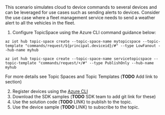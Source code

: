 This scenario simulates cloud to device commands to several devices and can be leveraged for use cases such as sending alerts to devices. Consider the use case where a fleet management service needs to send a weather alert to all the vehicles in the fleet.  

 

1. Configure TopicSpace using the Azure CLI command guidance below: 
```azurecli
az iot hub topic-space create --topic-space-name mytopicspace --topic-template "commands/request/${principal.deviceid}/#" --type LowFanout --hub-name myhub 

az iot hub topic-space create --topic-space-name servicetopicspace --topic-template "commands/request/+/#" --type PublishOnly --hub-name myhub 
  ```
  For more details see Topic Spaces and Topic Templates (**TODO** Add link to section)

2. Register devices using the [Azure CLI](https://docs.microsoft.com/cli/azure/iot/hub/device-identity?view=azure-cli-latest#az_iot_hub_device_identity_create) 
3. Download the SDK samples (**TODO** SDK team to add git link for these)
4. Use the solution code (**TODO** LINK) to publish to the topic.
5. Use the device sample (**TODO** LINK) to subscribe to the topic.
